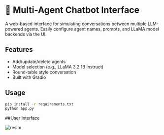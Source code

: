 # 🤖 Multi-Agent Chatbot Interface

A web-based interface for simulating conversations between multiple LLM-powered agents. Easily configure agent names, prompts, and LLaMA model backends via the UI.

## Features
- Add/update/delete agents
- Model selection (e.g., LLaMA 3.2 1B Instruct)
- Round-table style conversation
- Built with Gradio

## Usage

```bash
pip install -r requirements.txt
python app.py
```

##User Interface

![resim](https://github.com/user-attachments/assets/b249fa09-829a-41b4-8a2a-17c377678fc9)

